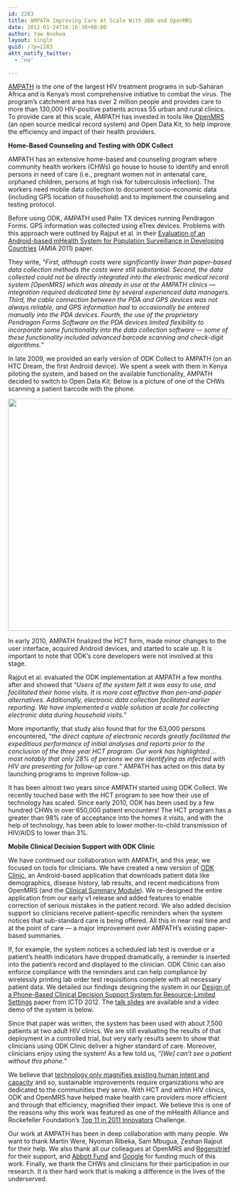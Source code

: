 ```yaml
---
id: 2283
title: AMPATH Improving Care At Scale With ODK and OpenMRS
date: 2012-01-24T16:16:30+00:00
author: Yaw Anokwa
layout: single
guid: /?p=2283
aktt_notify_twitter:
  - 'no'

---
```

[AMPATH](http://ampathkenya.com) is the one of the largest HIV treatment programs in sub-Saharan Africa and is Kenya&#8217;s most comprehensive initiative to combat the virus. The program&#8217;s catchment area has over 2 million people and provides care to more than 130,000 HIV-positive patients across 55 urban and rural clinics. To provide care at this scale, AMPATH has invested in tools like [OpenMRS](http://openmrs.org) (an open source medical record system) and Open Data Kit, to help improve the efficiency and impact of their health providers. 

**Home-Based Counseling and Testing with ODK Collect**
  
AMPATH has an extensive home-based and counseling program where community health workers (CHWs) go house to house to identify and enroll persons in need of care (i.e., pregnant women not in antenatal care, orphaned children, persons at high risk for tuberculosis infection). The workers need mobile data collection to document socio-economic data (including GPS location of household) and to implement the counseling and testing protocol.

Before using ODK, AMPATH used Palm TX devices running Pendragon Forms. GPS information was collected using eTrex devices. Problems with this approach were outlined by Rajput et al. in their [Evaluation of an Android-based mHealth System for Population Surveillance in Developing Countries](http://jamia.bmj.com/content/early/2012/02/23/amiajnl-2011-000476.full) (AMIA 2011) paper. 

They write, “_First, although costs were significantly lower than paper-based data collection methods the costs were still substantial. Second, the data collected could not be directly integrated into the electronic medical record system [OpenMRS] which was already in use at the AMPATH clinics &#8212; integration required dedicated time by several experienced data managers. Third, the cable connection between the PDA and GPS devices was not always reliable, and GPS information had to occasionally be entered manually into the PDA devices. Fourth, the use of the proprietary Pendragon Forms Software on the PDA devices limited flexibility to incorporate some functionality into the data collection software –- some of these functionality included advanced barcode scanning and check-digit algorithms._”

In late 2009, we provided an early version of ODK Collect to AMPATH (on an HTC Dream, the first Android device). We spent a week with them in Kenya piloting the system, and based on the available functionality, AMPATH decided to switch to Open Data Kit. Below is a picture of one of the CHWs scanning a patient barcode with the phone.

<img width="524" src="//opendatakit.org/assets/wp-content/uploads/2012/01/ampath-barcode.png" />

In early 2010, AMPATH finalized the HCT form, made minor changes to the user interface, acquired Android devices, and started to scale up. It is important to note that ODK&#8217;s core developers were not involved at this stage.

Rajput et al. evaluated the ODK implementation at AMPATH a few months after and showed that “_Users of the system felt it was easy to use, and facilitated their home visits. It is more cost effective than pen-and-paper alternatives. Additionally, electronic data collection facilitated earlier reporting. We have implemented a viable solution at scale for collecting electronic data during household visits._” 

More importantly, that study also found that for the 63,000 persons encountered, “_the direct capture of electronic records greatly facilitated the expeditious performance of initial analyses and reports prior to the conclusion of the three year HCT program. Our work has highlighted &#8230; most notably that only 28% of persons we are identifying as infected with HIV are presenting for follow-up care._” AMPATH has acted on this data by launching programs to improve follow-up.

It has been almost two years since AMPATH started using ODK Collect. We recently touched base with the HCT program to see how their use of technology has scaled. Since early 2010, ODK has been used by a few hundred CHWs in over 650,000 patient encounters! The HCT program has a greater than 98% rate of acceptance into the homes it visits, and with the help of technology, has been able to lower mother-to-child transmission of HIV/AIDS to lower than 3%.

 **Mobile Clinical Decision Support with ODK Clinic**
  
We have continued our collaboration with AMPATH, and this year, we focused on tools for clinicians. We have created a new version of [ODK Clinic](https://code.google.com/p/opendatakit/wiki/ODKClinic), an Android-based application that downloads patient data like demographics, disease history, lab results, and recent medications from OpenMRS (and the [Clinical Summary Module](https://wiki.openmrs.org/display/docs/Clinical+Summary+Module)). We re-designed the entire application from our early v1 release and added features to enable correction of serious mistakes in the patient record. We also added decision support so clinicians receive patient-specific reminders when the system notices that sub-standard care is being offered. All this in near real time and at the point of care &#8212; a major improvement over AMPATH&#8217;s existing paper-based summaries.

If, for example, the system notices a scheduled lab test is overdue or a patient&#8217;s health indicators have dropped dramatically, a reminder is inserted into the patient&#8217;s record and displayed to the clinician. ODK Clinic can also enforce compliance with the reminders and can help compliance by wirelessly printing lab order test requisitions complete with all necessary patient data. We detailed our findings designing the system in our [Design of a Phone-Based Clinical Decision Support System for Resource-Limited Settings](http://cs.washington.edu/homes/yanokwa/publications/2011_ICTD_DecisionSupport_Paper.pdf) paper from ICTD 2012. The [talk slides](http://cs.washington.edu/homes/yanokwa/publications/2012_ICTD_DecisionSupport_Slides.pdf) are available and a video demo of the system is below.



Since that paper was written, the system has been used with about 7,500 patients at two adult HIV clinics. We are still evaluating the results of that deployment in a controlled trial, but very early results seem to show that clinicians using ODK Clinic deliver a higher standard of care. Moreover, clinicians enjoy using the system! As a few told us, “_[We] can&#8217;t see a patient without this phone._”

We believe that [technology only magnifies existing human intent and capacity](http://www.kentarotoyama.org/research/) and so, sustainable improvements require organizations who are dedicated to the communities they serve. With HCT and within HIV clinics, ODK and OpenMRS have helped make health care providers more efficient and through that efficiency, magnified their impact. We believe this is one of the reasons why this work was featured as one of the mHealth Alliance and Rockefeller Foundation&#8217;s [Top 11 in 2011 Innovators](//opendatakit.org/2011/12/odk-implementers-awarded-as-top-mhealth-innovators/) Challenge.

Our work at AMPATH has been in deep collaboration with many people. We want to thank Martin Were, Nyoman Ribeka, Sam Mbugua, Zeshan Rajput for their help. We also thank all our colleagues at OpenMRS and [Regenstrief](http://www.regenstrief.org/) for their support, and [Abbott Fund](http://www.abbottfund.org/) and [Google](https://google.org) for funding much of this work. Finally, we thank the CHWs and clinicians for their participation in our research. It is their hard work that is making a difference in the lives of the underserved.
